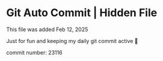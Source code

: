 # Git Auto Commit | Hidden File

This file was added Feb 12, 2025

Just for fun and keeping my daily git commit active 🤪

commit number: 23116
